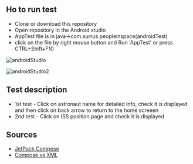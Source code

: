 ## Ho to run test
* Clone or download this repository
* Open repository in the Android studio
* AppTest file is in java->com.surrus.peopleinspace(androidTest)
* click on the file by right mouse button and Run 'AppTest' or press CTRL+Shift+F10

![androidStudio](https://user-images.githubusercontent.com/125447239/219014955-43c2956d-a679-4217-997b-c3aa143c3a74.jpg)

![androidStudio2](https://user-images.githubusercontent.com/125447239/219015270-75c91c16-7dc4-49a3-9454-3ad3a26c4faf.jpg)

## Test description
* 1st test - Click on astronaut name for detailed info, check it is displayed and then click on back arrow to return to the home screeen
* 2nd test - Click on ISS position page and check it is displayed

## Sources
* [JetPack Compose](https://developer.android.com/jetpack/compose)
* [Compose vs XML](https://medium.com/justeattakeaway-tech/jetpack-compose-ui-testing-1362e83a7bb2)

